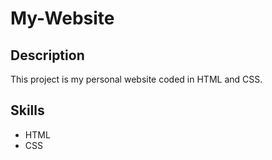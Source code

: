 # My-Website
## Description
This project is my personal website coded in HTML and CSS.
## Skills
- HTML
- CSS

